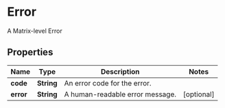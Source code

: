 

# Error

A Matrix-level Error

## Properties

| Name | Type | Description | Notes |
|------------ | ------------- | ------------- | -------------|
|**code** | **String** | An error code for the error. |  |
|**error** | **String** | A human-readable error message. |  [optional] |




